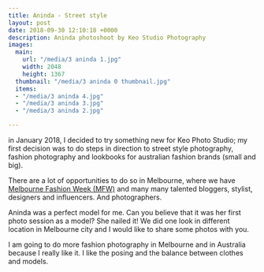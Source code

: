 ```yaml
---
title: Aninda - Street style
layout: post
date: 2018-09-30 12:10:18 +0000
description: Aninda photoshoot by Keo Studio Photography
images:
  main: 
    url: "/media/3 aninda 1.jpg"
    width: 2048
    height: 1367
  thumbnail: "/media/3 aninda 0 thumbnail.jpg"
  items:
  - "/media/3 aninda 4.jpg"
  - "/media/3 aninda 3.jpg"
  - "/media/3 aninda 2.jpg"

---
```

in January 2018, I decided to try something new for Keo Photo Studio; my first decision was to do steps in direction to street style photography, fashion photography and lookbooks for australian fashion brands (small and big).

There are a lot of opportunities to do so in Melbourne, where we have [Melbourne Fashion Week (MFW)](https://mfw.melbourne.vic.gov.au/about/) and many many talented bloggers, stylist, designers and influencers. And photographers.

Aninda was a perfect model for me. Can you believe that it was her first photo session as a model? She nailed it! We did one look in different location in Melbourne city and I would like to share some photos with you.

I am going to do more fashion photography in Melbourne and in Australia because I really like it. I like the posing and the balance between clothes and models.